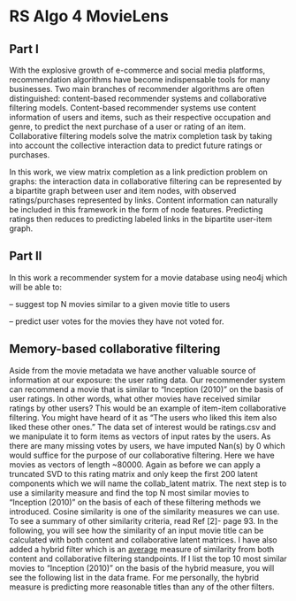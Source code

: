 # RS Algo 4 MovieLens

## Part I

With the explosive growth of e-commerce and social media platforms, recommendation algorithms have become indispensable tools for many businesses. Two main branches of recommender algorithms are often distinguished: content-based recommender systems and collaborative filtering models. Content-based recommender systems use content information of users and items, such as their respective occupation and genre, to predict the next purchase of a user or rating of an item. Collaborative filtering models solve the matrix completion task by taking into account the collective interaction data to predict future ratings or purchases.

In this work, we view matrix completion as a link prediction problem on graphs: the interaction data in collaborative filtering can be represented by a bipartite graph between user and item nodes, with observed ratings/purchases represented by links. Content information can naturally be included in this framework  in the form of node features. Predicting ratings then reduces to predicting labeled links in the bipartite user-item graph.



## Part II

In this work a recommender system for a movie database using neo4j which will be able to: 

– suggest top N movies similar to a given movie title to users

– predict user votes for the movies they have not voted for.



## Memory-based collaborative filtering

Aside from the movie metadata we have another valuable source of information at our exposure: the user rating data. Our recommender system can recommend a movie that is similar to “Inception (2010)” on the basis of user ratings. In other words, what other movies have received similar ratings by other users? This would be an example of item-item collaborative filtering. You might have heard of it as “The users who liked this item also liked these other ones.” The data set of interest would be ratings.csv and we manipulate it to form items as vectors of input rates by the users. As there are many missing votes by users, we have imputed Nan(s) by 0 which would suffice for the purpose of our collaborative filtering. Here we have movies as vectors of length ~80000. Again as before we can apply a truncated SVD to this rating matrix and only keep the first 200 latent components which we will name the collab_latent matrix. The next step is to use a similarity measure and find the top N most similar movies to “Inception (2010)” on the basis of each of these filtering methods we introduced. Cosine similarity is one of the similarity measures we can use. To see a summary of other similarity criteria, read Ref [2]- page 93. In the following, you will see how the similarity of an input movie title can be calculated with both content and collaborative latent matrices. I have also added a hybrid filter which is an [average](https://blog.codecentric.de/en/2019/07/recommender-system-movie-lens-dataset/#) measure of similarity from both content and collaborative filtering standpoints. If I list the top 10 most similar movies to “Inception (2010)” on the basis of the hybrid measure, you will see the following list in the data frame. For me personally, the hybrid measure is predicting more reasonable titles than any of the other filters.

